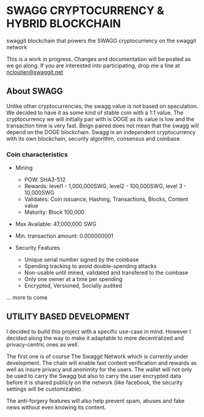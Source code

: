 # SWAGG CRYPTOCURRENCY & HYBRID BLOCKCHAIN
swaggit blockchain that powers the SWAGG cryptocurrency on the swaggit network


This is a work in progress. Changes and documentation will be posted as we go along.
If you are interested into participating, drop me a line at ncloutier@swaggit.net

## About SWAGG

Unlike other cryptocurrencies, the swagg value is not based on speculation. We decided to have it as some kind of stable coin
with a 1:1 value. The cryptocurrency we will initially pair with is DOGE as its value is low and the transaction time is very fast.
Beign paired does not mean that the swagg will depend on the DOGE blockchain. Swagg is an independent cryptocurrency with its
own blockchain, security algorithm, consensus and coinbase.

### Coin characteristics

* Mining
  * POW: SHA3-512
  * Rewards: level1 - 1,000,000SWG, level2 - 100,000SWG, level 3 - 10,000SWG
  * Validates: Coin issuance, Hashing, Transactions, Blocks, Content value
  * Maturity: Block 100,000
  
* Max Available: 47,000,000 SWG
* Min. transaction amount: 0.000000001
* Security Features
  * Unique serial number signed by the coinbase
  * Spending tracking to avoid double-spending attacks
  * Non-usable until mined, validated and transfered to the coinbase
  * Only one owner at a time per spending
  * Encrypted, Versioned, Socially audited
  
... more to come

## UTILITY BASED DEVELOPMENT

I decided to build this project with a specific use-case in mind. However I decided along the way to make it adaptable to more
decentralized and privacy-centric ones as well.

The first one is of course The Swaggit Network which is currently under development. The chain will enable fast content verification
and rewards as well as insure privacy and anonimity for the users. The wallet will not only be used to carry the Swagg but also to
carry the user encrypted data before it is shared publicly on the network (like facebook, the security settings will be customizable).

The anti-forgery features will also help prevent spam, abuses and fake news without even knowing its content.